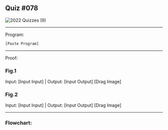 ## Quiz #078

![2022  Quizzes (9)](https://github.com/OswellSkg/Year-2/assets/112055140/4edb9673-cb8a-4317-af10-cf4c69c92595)

------------------------------------------------------------------------

Program:
```.py
[Paste Program]
```

------------------------------------------------------------------------

Proof:
### Fig.1
Input: [Input Input] | Output: [Input Output]
[Drag Image]

### Fig.2
Input: [Input Input] | Output: [Input Output]
[Drag Image]

------------------------------------------------------------------------

### Flowchart:
